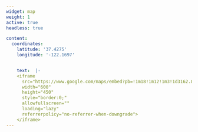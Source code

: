 ```yaml
---
widget: map
weight: 1
active: true
headless: true

content:
  coordinates:
    latitude: '37.4275'
    longitude: '-122.1697'


    text:  |-
    <iframe 
      src="https://www.google.com/maps/embed?pb=!1m18!1m12!1m3!1d3162.885343216497!2d127.1314466!3d35.8461404!2m3!1f0!2f0!3f0!3m2!1i1024!2i768!4f13.1!3m3!1m2!1s0x357026f82e1f5771%3A0x10d7417d8b173a87!2sJeonbuk%20National%20University!5e0!3m2!1sen!2skr&zoom=18"
      width="600" 
      height="450" 
      style="border:0;" 
      allowfullscreen="" 
      loading="lazy" 
      referrerpolicy="no-referrer-when-downgrade">
    </iframe>
---
```

